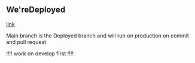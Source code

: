 <h2>We'reDeployed</h2>
<a href="https://toc_web_scrap.godzikla.com/">link</a>
<p>Main branch is the Deployed branch and will run on production on commit and pull request</p>
<p>!!!! work on develop first !!!!</p>

